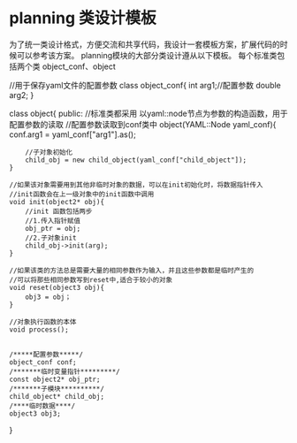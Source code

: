 # planning 类设计模板
为了统一类设计格式，方便交流和共享代码，我设计一套模板方案，扩展代码的时候可以参考该方案。
planning模块的大部分类设计遵从以下模板。
每个标准类包括两个类 object_conf、object

//用于保存yaml文件的配置参数
class object_conf{
    int arg1;//配置参数
    double arg2;
}


class object{
public:
    //标准类都采用 以yaml::node节点为参数的构造函数，用于配置参数的读取
    //配置参数读取到conf类中
    object(YAML::Node yaml_conf){
        conf.arg1 = yaml_conf["arg1"].as<int>();

        //子对象初始化
        child_obj = new child_object(yaml_conf["child_object"]);
    }

    //如果该对象需要用到其他非临时对象的数据，可以在init初始化时，将数据指针传入
    //init函数会在上一级对象中的init函数中调用
    void init(object2* obj){
        //init 函数包括两步
        //1.传入指针赋值
        obj_ptr = obj;
        //2.子对象init
        child_obj->init(arg);
    }

    //如果该类的方法总是需要大量的相同参数作为输入，并且这些参数都是临时产生的
    //可以将那些相同参数写到reset中,适合于较小的对象
    void reset(object3 obj){
        obj3 = obj；
    }

    //对象执行函数的本体
    void process();


    /*****配置参数*****/
    object_conf conf;
    /*******临时变量指针*********/
    const object2* obj_ptr;
    /*******子模块**********/
    child_object* child_obj;
    /****临时数据****/
    object3 obj3;
}
